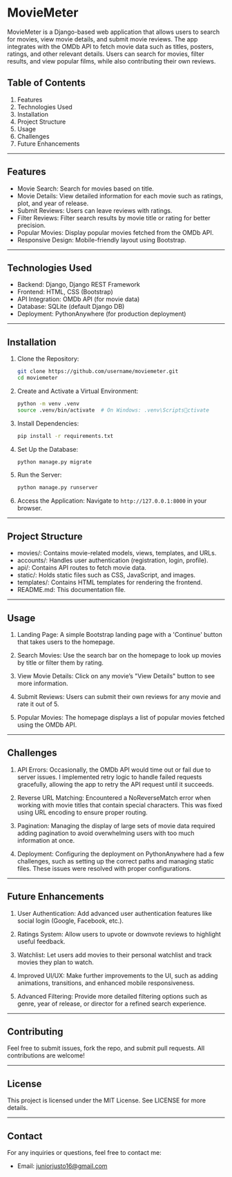
# MovieMeter

MovieMeter is a Django-based web application that allows users to search for movies, view movie details, and submit movie reviews. The app integrates with the OMDb API to fetch movie data such as titles, posters, ratings, and other relevant details. Users can search for movies, filter results, and view popular films, while also contributing their own reviews.

## Table of Contents
1. Features
2. Technologies Used
3. Installation
4. Project Structure
5. Usage
6. Challenges
7. Future Enhancements

---

## Features
- Movie Search: Search for movies based on title.
- Movie Details: View detailed information for each movie such as ratings, plot, and year of release.
- Submit Reviews: Users can leave reviews with ratings.
- Filter Reviews: Filter search results by movie title or rating for better precision.
- Popular Movies: Display popular movies fetched from the OMDb API.
- Responsive Design: Mobile-friendly layout using Bootstrap.
  
---

## Technologies Used
- Backend: Django, Django REST Framework
- Frontend: HTML, CSS (Bootstrap)
- API Integration: OMDb API (for movie data)
- Database: SQLite (default Django DB)
- Deployment: PythonAnywhere (for production deployment)

---

## Installation

1. Clone the Repository:
    ```bash
    git clone https://github.com/username/moviemeter.git
    cd moviemeter
    ```

2. Create and Activate a Virtual Environment:
    ```bash
    python -m venv .venv
    source .venv/bin/activate  # On Windows: .venv\Scriptsctivate
    ```

3. Install Dependencies:
    ```bash
    pip install -r requirements.txt
    ```

4. Set Up the Database:
    ```bash
    python manage.py migrate
    ```

5. Run the Server:
    ```bash
    python manage.py runserver
    ```

6. Access the Application:
    Navigate to `http://127.0.0.1:8000` in your browser.

---

## Project Structure

- movies/: Contains movie-related models, views, templates, and URLs.
- accounts/: Handles user authentication (registration, login, profile).
- api/: Contains API routes to fetch movie data.
- static/: Holds static files such as CSS, JavaScript, and images.
- templates/: Contains HTML templates for rendering the frontend.
- README.md: This documentation file.

---

## Usage

1. Landing Page: A simple Bootstrap landing page with a 'Continue' button that takes users to the homepage.
   
2. Search Movies: Use the search bar on the homepage to look up movies by title or filter them by rating.

3. View Movie Details: Click on any movie’s "View Details" button to see more information.

4. Submit Reviews: Users can submit their own reviews for any movie and rate it out of 5.

5. Popular Movies: The homepage displays a list of popular movies fetched using the OMDb API.

---

## Challenges

1. API Errors: Occasionally, the OMDb API would time out or fail due to server issues. I implemented retry logic to handle failed requests gracefully, allowing the app to retry the API request until it succeeds.
   
2. Reverse URL Matching: Encountered a NoReverseMatch error when working with movie titles that contain special characters. This was fixed using URL encoding to ensure proper routing.

3. Pagination: Managing the display of large sets of movie data required adding pagination to avoid overwhelming users with too much information at once.

4. Deployment: Configuring the deployment on PythonAnywhere had a few challenges, such as setting up the correct paths and managing static files. These issues were resolved with proper configurations.

---

## Future Enhancements

1. User Authentication: Add advanced user authentication features like social login (Google, Facebook, etc.).
   
2. Ratings System: Allow users to upvote or downvote reviews to highlight useful feedback.
   
3. Watchlist: Let users add movies to their personal watchlist and track movies they plan to watch.
   
4. Improved UI/UX: Make further improvements to the UI, such as adding animations, transitions, and enhanced mobile responsiveness.

5. Advanced Filtering: Provide more detailed filtering options such as genre, year of release, or director for a refined search experience.

---

## Contributing
Feel free to submit issues, fork the repo, and submit pull requests. All contributions are welcome!

---

## License
This project is licensed under the MIT License. See LICENSE for more details.

---

## Contact
For any inquiries or questions, feel free to contact me:
- Email: juniorjusto16@gmail.com
